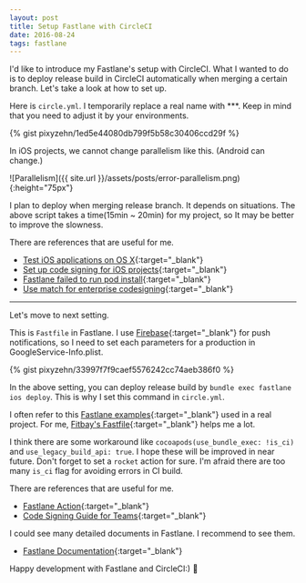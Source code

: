 ```yaml
---
layout: post
title: Setup Fastlane with CircleCI
date: 2016-08-24
tags: fastlane
---
```


I'd like to introduce my Fastlane's setup with CircleCI. What I wanted to do is to deploy release build in CircleCI automatically when merging a certain branch.
Let's take a look at how to set up.

Here is `circle.yml`. I temporarily replace a real name with \*\*\*. Keep in mind that you need to adjust it by your environments.

{% gist pixyzehn/1ed5e44080db799f5b58c30406ccd29f %}

In iOS projects, we cannot change parallelism like this. (Android can change.)

![Parallelism]({{ site.url }}/assets/posts/error-parallelism.png){:height="75px"}

I plan to deploy when merging release branch. It depends on situations. The above script takes a time(15min ~ 20min) for my project, so It may be better to improve the slowness.

There are references that are useful for me.

- [Test iOS applications on OS X](https://circleci.com/docs/ios-builds-on-os-x/){:target="_blank"}
- [Set up code signing for iOS projects](https://circleci.com/docs/ios-code-signing/){:target="_blank"}
- [Fastlane failed to run pod install](https://discuss.circleci.com/t/fastlane-failed-to-run-pod-install/3873){:target="_blank"}
- [Use match for enterprise codesigning](https://github.com/fastlane/fastlane/issues/2007){:target="_blank"}

---

Let's move to next setting.

This is `Fastfile` in Fastlane.
I use [Firebase](https://firebase.google.com/){:target="_blank"} for push notifications, so I need to set each parameters for a production in GoogleService-Info.plist.

{% gist pixyzehn/33997f7f9caef5576242cc74aeb386f0 %}

In the above setting, you can deploy release build by `bundle exec fastlane ios deploy`. This is why I set this command in `circle.yml`.

I often refer to this [Fastlane examples](https://github.com/fastlane/examples){:target="_blank"} used in a real project. For me, [Fitbay's Fastfile](https://github.com/fastlane/examples/blob/master/Fitbay/Fastfile){:target="_blank"} helps me a lot.

I think there are some workaround like `cocoapods(use_bundle_exec: !is_ci)` and `use_legacy_build_api: true`. I hope these will be improved in near future.
Don't forget to set a `rocket` action for sure. I'm afraid there are too many `is_ci` flag for avoiding errors in CI build.

There are references that are useful for me.

- [Fastlane Action](https://github.com/fastlane/fastlane/blob/master/fastlane/docs/Actions.md){:target="_blank"}
- [Code Signing Guide for Teams](https://codesigning.guide/){:target="_blank"}

I could see many detailed documents in Fastlane. I recommend to see them.

- [Fastlane Documentation](https://github.com/fastlane/fastlane/tree/master/fastlane/docs){:target="_blank"}

Happy development with Fastlane and CircleCI:) :rocket:

